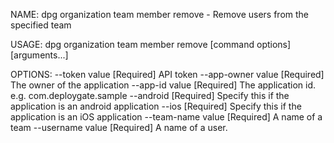 NAME:
   dpg organization team member remove - Remove users from the specified team

USAGE:
   dpg organization team member remove [command options] [arguments...]

OPTIONS:
   --token value      [Required] API token
   --app-owner value  [Required] The owner of the application
   --app-id value     [Required] The application id. e.g. com.deploygate.sample
   --android          [Required] Specify this if the application is an android application
   --ios              [Required] Specify this if the application is an iOS application
   --team-name value  [Required] A name of a team
   --username value   [Required] A name of a user.
   
